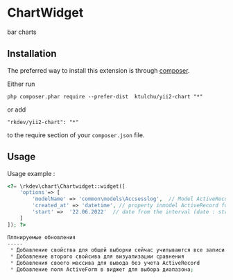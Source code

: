 ChartWidget
===========
bar charts

Installation
------------

The preferred way to install this extension is through [composer](http://getcomposer.org/download/).

Either run

```
php composer.phar require --prefer-dist  ktulchu/yii2-chart "*"
```

or add

```
"rkdev/yii2-chart": "*"
```

to the require section of your `composer.json` file.


Usage
-----

Usage example  :

```php
<?= \rkdev\chart\Chartwidget::widget([
	'options'=> [
		'modelName' => 'common\models\Accsesslog',  // Model ActiveRecord
		'created_at' => 'datetime', // property inmodel ActiveRecord for range by day : week : month (intenger)
		'start' =>  '22.06.2022'  // date from the interval (date : string : intenger)
	]
]); ?>

Плпнируемые обновления 
-----
 * Добавление свойства для общей выборки сейчас учитываются все записи
 * Добавление второго свойсива для визуализации сравнения
 * Добавления своего массива для вывода без учета ActiveRecord
 * Добавление поля ActiveForm в виджет для выбора диапазона;
 
 
